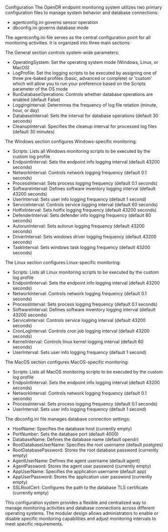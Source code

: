 Configuration 
The OpenDR endpoint monitoring system utilizes two primary configuration files to manage system behavior and database connections: 

- agentconfig.ini governs sensor operation
- dbconfig.ini governs database mode

The agentconfig.ini file serves as the central configuration point for all monitoring activities. It is organized into three main sections:

The General section controls system-wide parameters:
- OperatingSystem: Set the operating system mode (Windows, Linux, or MacOS)
- LogProfile: Set the logging scripts to be executed by assigning one of three pre-baked profiles (basic, advanced or complete) or 'custom' which will allow you to run your preference based on the Scripts parameter of the OS mode
- RunDatabaseOperations: Controls whether database operations are enabled (default False)
- LoggingInterval: Determines the frequency of log file rotation (minute, hour, or day)
- DatabaseInterval: Sets the interval for database operations (default 30 seconds)
- CleanupInterval: Specifies the cleanup interval for processed log files (default 30 minutes)

The Windows section configures Windows-specific monitoring:
- Scripts: Lists all Windows monitoring scripts to be executed by the custom log profile
- EndpointInterval: Sets the endpoint info logging interval (default 43200 seconds)
- NetworkInterval: Controls network logging frequency (default 0.1 seconds)
- ProcessInterval: Sets process logging frequency (default 0.1 seconds)
- SoftwareInterval: Defines software inventory logging interval (default 43200 seconds)
- UserInterval: Sets user info logging frequency (default 1 second)
- ServiceInterval: Controls service logging interval (default 60 seconds)
- HotfixInterval: Sets hotfix logging frequency (default 43200 seconds)
- DefenderInterval: Sets defender info logging frequency (default 60 seconds)
- AutorunInterval: Sets autorun logging frequency (default 43200 seconds)
- DriverInterval: Sets windows driver logging frequency (default 43200 seconds)
- TaskInterval: Sets windows task logging frequency (default 43200 seconds)

The Linux section configures Linux-specific monitoring:
- Scripts: Lists all Linux monitoring scripts to be executed by the custom log profile
- EndpointInterval: Sets the endpoint info logging interval (default 43200 seconds)
- NetworkInterval: Controls network logging frequency (default 0.1 seconds)
- ProcessInterval: Sets process logging frequency (default 0.1 seconds)
- SoftwareInterval: Defines software inventory logging interval (default 43200 seconds)
- ServiceInterval: Controls service logging interval (default 43200 seconds)
- CronLogInterval: Controls cron job logging interval (default 43200 seconds)
- KernelInterval: Controls linux kernel logging interval (default 60 seconds)
- UserInterval: Sets user info logging frequency (default 1 second)

The MacOS section configures MacOS-specific monitoring:
- Scripts: Lists all MacOS monitoring scripts to be executed by the custom log profile
- EndpointInterval: Sets the endpoint info logging interval (default 43200 seconds)
- NetworkInterval: Controls network logging frequency (default 0.1 seconds)
- ProcessInterval: Sets process logging frequency (default 0.1 seconds)
- UserInterval: Sets user info logging frequency (default 1 second)

The dbconfig.ini file manages database connection settings:

- HostName: Specifies the database host (currently empty)
- PortNumber: Sets the database port (default 4000)
- DatabaseName: Defines the database name (default opendr)
- RootDatabaseUserName: Specifies the root username (default postgres)
- RootDatabasePassword: Stores the root database password (currently empty)
- AgentUserName: Defines the agent username (default agent)
- AgentPassword: Stores the agent user password (currently empty)
- AppUserName: Specifies the application username (default app)
- AppUserPassword: Stores the application user password (currently empty)
- SSLRootCert: Configures the path to the database TLS certificate (currently empty)

This configuration system provides a flexible and centralized way to manage monitoring activities and database connections across different operating systems. The modular design allows administrators to enable or disable specific monitoring capabilities and adjust monitoring intervals to meet specific requirements.

